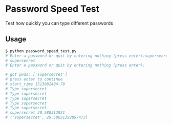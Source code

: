 # Password Speed Test
Test how quickly you can type different passwords

## Usage
```bash
$ python password_speed_test.py
# Enter a password or quit by entering nothing (press enter):supersecret
# supersecret
# Enter a password or quit by entering nothing (press enter):

# got pwds: ['supersecret']
# press enter to continue
# start_time 1513882404.78
# Type supersecret
# Type supersecret
# Type supersecret
# Type supersecret
# Type supersecret
# supersecret 20.580313921
# ('supersecret', 20.58031392097473)
```

